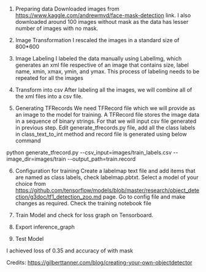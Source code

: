 1. Preparing data
	Downloaded images from https://www.kaggle.com/andrewmvd/face-mask-detection link. I also downloaded around 100 images without mask as the data has lesser number of images with no mask.

2. Image Transformation
	I rescaled the images in a standard size of 800*600

3. Image Labeling
	I labeled the data manually using LabelImg, which generates an xml file respective of an image that contains size, label name, xmin, xmax, ymin, and ymax. This process of labeling needs to be repeated for all the images

4. Transform into csv
	After labeling all the images, we will combine all of the xml files into a csv file.

5. Generating TFRecords
	We need TFRecord file which we will provide as an image to the model for training. A TFRecord file stores the image data in a sequence of binary strings. For that we will input csv file generated in previous step. Edit generate_tfrecords.py file, add all the class labels in class_text_to_int method and record file is generated using below command

python generate_tfrecord.py --csv_input=images/train_labels.csv --image_dir=images/train --output_path=train.record

6. Configuration for training
	Create a labelmap text file and add items that are named as class labels, check labelmap.pbtxt. Select a model of your choice from https://github.com/tensorflow/models/blob/master/research/object_detection/g3doc/tf1_detection_zoo.md page. Go to config file and make changes as required. Check the training notebook file

7. Train Model and check for loss graph on Tensorboard.

8. Export inference_graph

9. Test Model

I achieved loss of 0.35 and accuracy of with mask 

Credits:
https://gilberttanner.com/blog/creating-your-own-objectdetector
